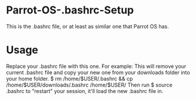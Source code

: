 # Parrot-OS-.bashrc-Setup

This is the .bashrc file, or at least as similar one that Parrot OS has.

# Usage

Replace your .bashrc file with this one. For example:
This will remove your current .bashrc file and copy your new one from your downloads folder into your home folder.
$ rm /home/$USER/.bashrc && cp /home/$USER/downloads/.bashrc /home/$USER/
Then run
$ source .bashrc
to "restart" your session, it'll load the new .bashrc file in.
